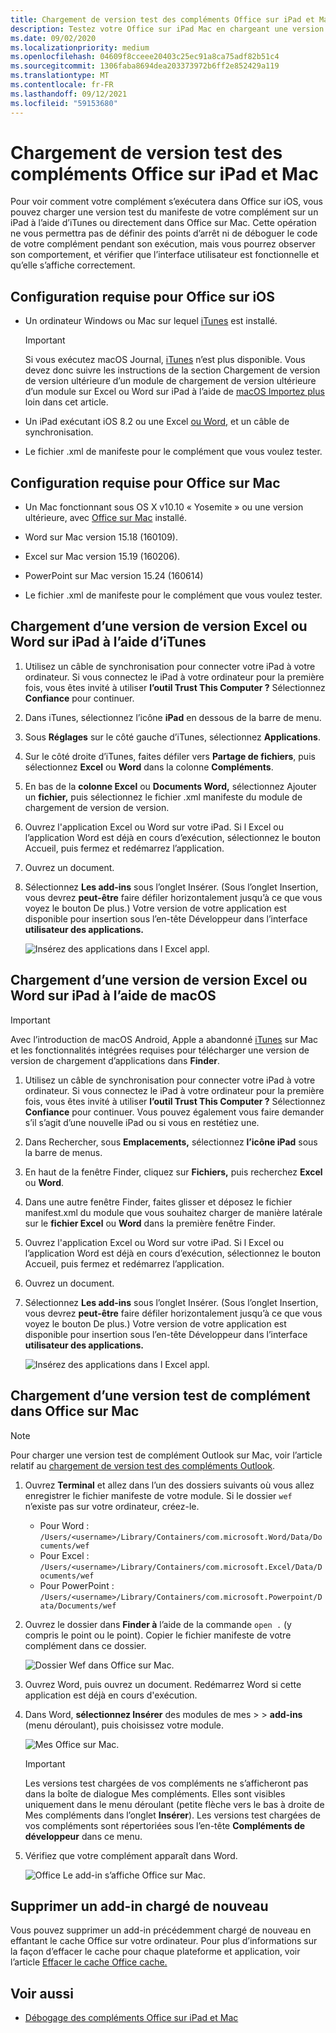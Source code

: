 ```yaml
---
title: Chargement de version test des compléments Office sur iPad et Mac
description: Testez votre Office sur iPad Mac en chargeant une version test.
ms.date: 09/02/2020
ms.localizationpriority: medium
ms.openlocfilehash: 04609f8cceee20403c25ec91a8ca75adf82b51c4
ms.sourcegitcommit: 1306faba8694dea203373972b6ff2e852429a119
ms.translationtype: MT
ms.contentlocale: fr-FR
ms.lasthandoff: 09/12/2021
ms.locfileid: "59153680"
---
```

# <a name="sideload-office-add-ins-on-ipad-and-mac-for-testing"></a>Chargement de version test des compléments Office sur iPad et Mac

Pour voir comment votre complément s’exécutera dans Office sur iOS, vous pouvez charger une version test du manifeste de votre complément sur un iPad à l’aide d’iTunes ou directement dans Office sur Mac. Cette opération ne vous permettra pas de définir des points d’arrêt ni de déboguer le code de votre complément pendant son exécution, mais vous pourrez observer son comportement, et vérifier que l’interface utilisateur est fonctionnelle et qu’elle s’affiche correctement.

## <a name="prerequisites-for-office-on-ios"></a>Configuration requise pour Office sur iOS

- Un ordinateur Windows ou Mac sur lequel [iTunes](https://www.apple.com/itunes/download/) est installé.
  > [!IMPORTANT]
  > Si vous exécutez macOS Journal, [iTunes](https://support.apple.com/HT210200) n’est plus disponible. Vous devez donc suivre les instructions de la section Chargement de version de version ultérieure d’un module de chargement de version ultérieure d’un module sur Excel ou Word sur iPad à l’aide de [macOS Importez plus](#sideload-an-add-in-on-excel-or-word-on-ipad-using-macos-catalina) loin dans cet article.

- Un iPad exécutant iOS 8.2 ou [](https://apps.apple.com/app/microsoft-excel/id586683407) une Excel [ou Word,](https://apps.apple.com/app/microsoft-word/id586447913) et un câble de synchronisation.

- Le fichier .xml de manifeste pour le complément que vous voulez tester.

## <a name="prerequisites-for-office-on-mac"></a>Configuration requise pour Office sur Mac

- Un Mac fonctionnant sous OS X v10.10 « Yosemite » ou une version ultérieure, avec [Office sur Mac](https://products.office.com/buy/compare-microsoft-office-products?tab=omac) installé.

- Word sur Mac version 15.18 (160109).

- Excel sur Mac version 15.19 (160206).

- PowerPoint sur Mac version 15.24 (160614)

- Le fichier .xml de manifeste pour le complément que vous voulez tester.

## <a name="sideload-an-add-in-on-excel-or-word-on-ipad-using-itunes"></a>Chargement d’une version de version Excel ou Word sur iPad à l’aide d’iTunes

1. Utilisez un câble de synchronisation pour connecter votre iPad à votre ordinateur. Si vous connectez le iPad à votre ordinateur pour la première fois, vous êtes invité à utiliser **l’outil Trust This Computer ?** Sélectionnez **Confiance** pour continuer.

2. Dans iTunes, sélectionnez l’icône **iPad** en dessous de la barre de menu.

3. Sous **Réglages** sur le côté gauche d’iTunes, sélectionnez **Applications**.

4. Sur le côté droite d’iTunes, faites défiler vers **Partage de fichiers**, puis sélectionnez **Excel** ou **Word** dans la colonne **Compléments**.

5. En bas de la **colonne Excel** ou **Documents Word,** sélectionnez Ajouter un **fichier,** puis sélectionnez le fichier .xml manifeste du module de chargement de version de version.

6. Ouvrez l'application Excel ou Word sur votre iPad. Si l Excel ou l’application Word est  déjà en cours d’exécution, sélectionnez le bouton Accueil, puis fermez et redémarrez l’application.

7. Ouvrez un document.

8. Sélectionnez **Les add-ins** sous l’onglet Insérer. (Sous l’onglet Insertion, vous devrez **peut-être** faire défiler horizontalement jusqu’à ce que vous voyez le bouton De plus.)   Votre version de votre application est disponible  pour insertion sous l’en-tête Développeur dans l’interface **utilisateur des applications.**

    ![Insérez des applications dans l Excel appl.](../images/excel-insert-add-in.png)

## <a name="sideload-an-add-in-on-excel-or-word-on-ipad-using-macos-catalina"></a>Chargement d’une version de version Excel ou Word sur iPad à l’aide de macOS

> [!IMPORTANT]
> Avec l’introduction de macOS Android, Apple a abandonné [iTunes](https://support.apple.com/HT210200) sur Mac et les fonctionnalités intégrées requises pour télécharger une version de version de chargement d’applications dans **Finder**.

1. Utilisez un câble de synchronisation pour connecter votre iPad à votre ordinateur. Si vous connectez le iPad à votre ordinateur pour la première fois, vous êtes invité à utiliser **l’outil Trust This Computer ?** Sélectionnez **Confiance** pour continuer. Vous pouvez également vous faire demander s’il s’agit d’une nouvelle iPad ou si vous en restétiez une.

2. Dans Rechercher, sous **Emplacements,** sélectionnez **l’icône iPad** sous la barre de menus.

3. En haut de la fenêtre Finder, cliquez sur **Fichiers,** puis recherchez **Excel** ou **Word**.

4. Dans une autre fenêtre Finder, faites glisser et déposez le fichier manifest.xml du module que vous souhaitez charger de manière latérale sur le **fichier Excel** ou **Word** dans la première fenêtre Finder.

5. Ouvrez l'application Excel ou Word sur votre iPad. Si l Excel ou l’application Word est  déjà en cours d’exécution, sélectionnez le bouton Accueil, puis fermez et redémarrez l’application.

6. Ouvrez un document.

7. Sélectionnez **Les add-ins** sous l’onglet Insérer. (Sous l’onglet Insertion, vous devrez **peut-être** faire défiler horizontalement jusqu’à ce que vous voyez le bouton De plus.)   Votre version de votre application est disponible  pour insertion sous l’en-tête Développeur dans l’interface **utilisateur des applications.**

    ![Insérez des applications dans l Excel appl.](../images/excel-insert-add-in.png)

## <a name="sideload-an-add-in-in-office-on-mac"></a>Chargement d’une version test de complément dans Office sur Mac

> [!NOTE]
> Pour charger une version test de complément Outlook sur Mac, voir l’article relatif au [chargement de version test des compléments Outlook](../outlook/sideload-outlook-add-ins-for-testing.md).

1. Ouvrez **Terminal** et allez dans l’un des dossiers suivants où vous allez enregistrer le fichier manifeste de votre module. Si le dossier `wef` n’existe pas sur votre ordinateur, créez-le.

    - Pour Word : `/Users/<username>/Library/Containers/com.microsoft.Word/Data/Documents/wef`
    - Pour Excel : `/Users/<username>/Library/Containers/com.microsoft.Excel/Data/Documents/wef`
    - Pour PowerPoint : `/Users/<username>/Library/Containers/com.microsoft.Powerpoint/Data/Documents/wef`

2. Ouvrez le dossier dans **Finder à** l’aide de la commande `open .` (y compris le point ou le point). Copier le fichier manifeste de votre complément dans ce dossier.

    ![Dossier Wef dans Office sur Mac.](../images/all-my-files.png)

3. Ouvrez Word, puis ouvrez un document. Redémarrez Word si cette application est déjà en cours d'exécution.

4. Dans Word, **sélectionnez Insérer** des modules de mes  >    >  **add-ins** (menu déroulant), puis choisissez votre module.

    ![Mes Office sur Mac.](../images/my-add-ins-wikipedia.png)

    > [!IMPORTANT]
    > Les versions test chargées de vos compléments ne s’afficheront pas dans la boîte de dialogue Mes compléments. Elles sont visibles uniquement dans le menu déroulant (petite flèche vers le bas à droite de Mes compléments dans l’onglet **Insérer**). Les versions test chargées de vos compléments sont répertoriées sous l’en-tête **Compléments de développeur** dans ce menu.

5. Vérifiez que votre complément apparaît dans Word.

    ![Office Le add-in s’affiche Office sur Mac.](../images/lorem-ipsum-wikipedia.png)

## <a name="remove-a-sideloaded-add-in"></a>Supprimer un add-in chargé de nouveau

Vous pouvez supprimer un add-in précédemment chargé de nouveau en effantant le cache Office sur votre ordinateur. Pour plus d’informations sur la façon d’effacer le cache pour chaque plateforme et application, voir l’article [Effacer le cache Office cache.](clear-cache.md)

## <a name="see-also"></a>Voir aussi

- [Débogage des compléments Office sur iPad et Mac](debug-office-add-ins-on-ipad-and-mac.md)

